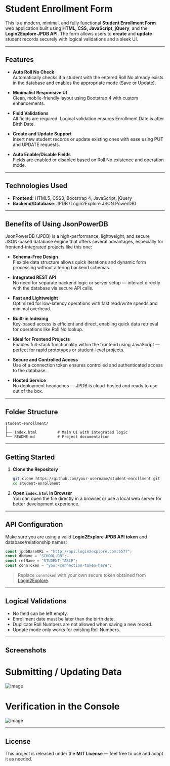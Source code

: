 # Student Enrollment Form

This is a modern, minimal, and fully functional **Student Enrollment Form** web application built using **HTML, CSS, JavaScript, jQuery**, and the **Login2Explore JPDB API**. The form allows users to **create** and **update** student records securely with logical validations and a sleek UI.

---

## Features

- **Auto Roll No Check**  
  Automatically checks if a student with the entered Roll No already exists in the database and enables the appropriate mode (Save or Update).

- **Minimalist Responsive UI**  
  Clean, mobile-friendly layout using Bootstrap 4 with custom enhancements.

- **Field Validations**  
  All fields are required. Logical validation ensures Enrollment Date is after Birth Date.

- **Create and Update Support**  
  Insert new student records or update existing ones with ease using PUT and UPDATE requests.

- **Auto Enable/Disable Fields**  
  Fields are enabled or disabled based on Roll No existence and operation mode.

---

## Technologies Used

- **Frontend**: HTML5, CSS3, Bootstrap 4, JavaScript, jQuery  
- **Backend/Database**: JPDB (Login2Explore JSON PowerDB)

---

## Benefits of Using JsonPowerDB

JsonPowerDB (JPDB) is a high-performance, lightweight, and secure JSON-based database engine that offers several advantages, especially for frontend-integrated projects like this one:

- **Schema-Free Design**  
  Flexible data structure allows quick iterations and dynamic form processing without altering backend schemas.

- **Integrated REST API**  
  No need for separate backend logic or server setup — interact directly with the database via secure API calls.

- **Fast and Lightweight**  
  Optimized for low-latency operations with fast read/write speeds and minimal overhead.

- **Built-in Indexing**  
  Key-based access is efficient and direct, enabling quick data retrieval for operations like Roll No lookup.

- **Ideal for Frontend Projects**  
  Enables full-stack functionality within the frontend using JavaScript — perfect for rapid prototypes or student-level projects.

- **Secure and Controlled Access**  
  Use of a connection token ensures controlled and authenticated access to the database.

- **Hosted Service**  
  No deployment headaches — JPDB is cloud-hosted and ready to use out of the box.

---
## Folder Structure

```
student-enrollment/
│
├── index.html         # Main UI with integrated logic
└── README.md          # Project documentation
```

---

## Getting Started

1. **Clone the Repository**
   ```bash
   git clone https://github.com/your-username/student-enrollment.git
   cd student-enrollment
   ```

2. **Open `index.html` in Browser**  
   You can open the file directly in a browser or use a local web server for better development experience.

---

## API Configuration

Make sure you are using a valid **Login2Explore JPDB API token** and database/relationship names:

```javascript
const jpdbBaseURL = "http://api.login2explore.com:5577";
const dbName = "SCHOOL-DB";
const relName = "STUDENT-TABLE";
const connToken = "your-connection-token-here";
```

> Replace `connToken` with your own secure token obtained from [Login2Explore](http://login2explore.com/).

---

## Logical Validations

- No field can be left empty.
- Enrollment date must be later than the birth date.
- Duplicate Roll Numbers are not allowed when saving a new record.
- Update mode only works for existing Roll Numbers.

---

## Screenshots

# Submitting / Updating Data
![image](https://github.com/user-attachments/assets/c3e3257d-b0db-459f-ba60-c9f92cb66d78)

# Verification in the Console
![image](https://github.com/user-attachments/assets/1faa18eb-962b-4941-8bc2-858201b57048)


---

## License

This project is released under the **MIT License** — feel free to use and adapt it as needed.

